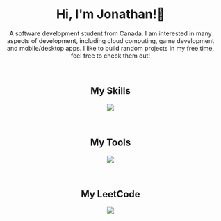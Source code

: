 <h1 align="center">Hi, I'm Jonathan!👋</h1>
<p align="center">A software development student from Canada. I am interested in many aspects of development, including cloud computing, game development and mobile/desktop apps. I like to build random projects in my free time, feel free to check them out!</p>
<br/>
<h2 align="center">My Skills</h2>
<p align="center">
  <a href="https://skillicons.dev">
    <img src="https://skillicons.dev/icons?i=py,react,ruby,rails,rust,swift,cs,bootstrap,js,html,css" />
  </a>
</p>
<br/>
<h2 align="center">My Tools</h2>
<p align="center">
  <a href="https://skillicons.dev">
    <img src="https://skillicons.dev/icons?i=github,figma,gcp,pycharm,rider,vscode,visualstudio,discord,webflow" />
  </a>
</p>
<br/>
<h2 align="center">My LeetCode</h2>
<p align="center">
  <img src="https://leetcard.jacoblin.cool/jntm?theme=transparent&font=Noto%20Sans%20Display"></img>
</p>
